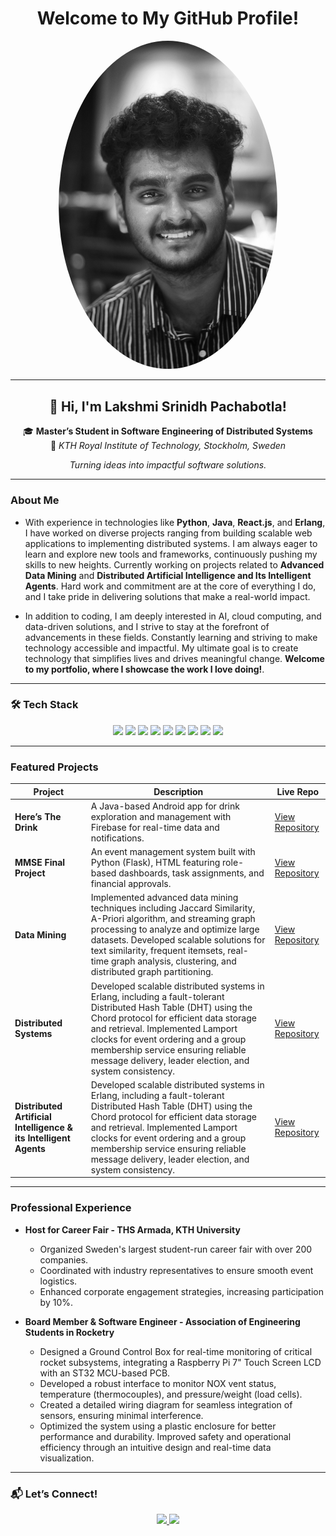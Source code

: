 <!-- Welcome Banner -->
<h1 align="center"> Welcome to My GitHub Profile! </h1>
<p align="center">
  <img src="https://raw.githubusercontent.com/lakshmisrinidhp/assets/main/IMG_5048.JPG" alt="Lakshmi Srinidh Pachabotla" width="350" style="border-radius: 50%;">
</p>

---

<h2 align="center"> 👋 Hi, I'm <strong>Lakshmi Srinidh Pachabotla</strong>!</h2>

<p align="center">
🎓 <strong>Master’s Student in Software Engineering of Distributed Systems</strong>  
<br>📍 <em>KTH Royal Institute of Technology, Stockholm, Sweden</em>  
</p>

<p align="center">
   <em>Turning ideas into impactful software solutions.</em>  
</p>

---

###  **About Me**

- With experience in technologies like **Python**, **Java**, **React.js**, and **Erlang**, I have worked on diverse projects ranging from building scalable web applications to implementing distributed systems. I am always eager to learn and explore new tools and frameworks, continuously pushing my skills to new heights. Currently working on projects related to **Advanced Data Mining** and **Distributed Artificial Intelligence and Its Intelligent Agents**. Hard work and commitment are at the core of everything I do, and I take pride in delivering solutions that make a real-world impact.

- In addition to coding, I am deeply interested in AI, cloud computing, and data-driven solutions, and I strive to stay at the forefront of advancements in these fields. Constantly learning and striving to make technology accessible and impactful. My ultimate goal is to create technology that simplifies lives and drives meaningful change. **Welcome to my portfolio, where I showcase the work I love doing!**.
 


---

### 🛠️ **Tech Stack**

<p align="center">
  <img src="https://img.shields.io/badge/Python-3776AB?style=for-the-badge&logo=python&logoColor=white">
  <img src="https://img.shields.io/badge/Java-007396?style=for-the-badge&logo=java&logoColor=white">
  <img src="https://img.shields.io/badge/Android-3DDC84?style=for-the-badge&logo=android&logoColor=white">
  <img src="https://img.shields.io/badge/HTML-E34F26?style=for-the-badge&logo=html5&logoColor=white">
  <img src="https://img.shields.io/badge/CSS-1572B6?style=for-the-badge&logo=css3&logoColor=white">
  <img src="https://img.shields.io/badge/React-61DAFB?style=for-the-badge&logo=react&logoColor=black">
  <img src="https://img.shields.io/badge/MySQL-4479A1?style=for-the-badge&logo=mysql&logoColor=white">
  <img src="https://img.shields.io/badge/AWS-232F3E?style=for-the-badge&logo=amazon-aws&logoColor=white">
  <img src="https://img.shields.io/badge/Docker-2496ED?style=for-the-badge&logo=docker&logoColor=white">
</p>

---

###  **Featured Projects**

|  **Project**                     |  **Description**                                                                                     |  **Live Repo**                             |
|------------------------------------|-------------------------------------------------------------------------------------------------------|---------------------------------------------|
|  **Here’s The Drink**            | A Java-based Android app for drink exploration and management with Firebase for real-time data and notifications. | [View Repository](https://github.com/lakshmisrinidhp/HeresTheDrink) |
|  **MMSE Final Project**          | An event management system built with Python (Flask), HTML featuring role-based dashboards, task assignments, and financial approvals.      | [View Repository](https://github.com/lakshmisrinidhp/MMSE_FINAL_PROJECT) |
|  **Data Mining**            | Implemented advanced data mining techniques including Jaccard Similarity, A-Priori algorithm, and streaming graph processing to analyze and optimize large datasets. Developed scalable solutions for text similarity, frequent itemsets, real-time graph analysis, clustering, and distributed graph partitioning. | [View Repository](https://github.com/lakshmisrinidhp/Data_Mining---ID_2222.git) |
|  **Distributed Systems**          | Developed scalable distributed systems in Erlang, including a fault-tolerant Distributed Hash Table (DHT) using the Chord protocol for efficient data storage and retrieval. Implemented Lamport clocks for event ordering and a group membership service ensuring reliable message delivery, leader election, and system consistency.      | [View Repository](https://github.com/lakshmisrinidhp/Distributed_Systems---ID_2201-.git) |
|  **Distributed Artificial Intelligence & its Intelligent Agents**            | Developed scalable distributed systems in Erlang, including a fault-tolerant Distributed Hash Table (DHT) using the Chord protocol for efficient data storage and retrieval. Implemented Lamport clocks for event ordering and a group membership service ensuring reliable message delivery, leader election, and system consistency. | [View Repository](https://github.com/lakshmisrinidhp/DAI-IA---ID_2209.git) |

---

###  **Professional Experience**

- **Host for Career Fair - THS Armada, KTH University**    
  - Organized Sweden's largest student-run career fair with over 200 companies.
  - Coordinated with industry representatives to ensure smooth event logistics.
  - Enhanced corporate engagement strategies, increasing participation by 10%.

- **Board Member & Software Engineer - Association of Engineering Students in Rocketry**
  - Designed a Ground Control Box for real-time monitoring of critical rocket subsystems, integrating a Raspberry Pi 7" Touch Screen LCD with an ST32 MCU-based PCB.
  - Developed a robust interface to monitor NOX vent status, temperature (thermocouples), and pressure/weight (load cells).
  - Created a detailed wiring diagram for seamless integration of sensors, ensuring minimal interference.
  - Optimized the system using a plastic enclosure for better performance and durability. Improved safety and operational efficiency through an intuitive design and real-time data visualization.



---

### 📬 **Let’s Connect!**

<p align="center">
  <a href="https://www.linkedin.com/in/lakshmisrinidhpachabotla/">
    <img src="https://img.shields.io/badge/LinkedIn-0077B5?style=for-the-badge&logo=linkedin&logoColor=white">
  </a>
  <a href="mailto:lakshmisrinidhpachabotla@gmail.com">
    <img src="https://img.shields.io/badge/Email-D14836?style=for-the-badge&logo=gmail&logoColor=white">
  </a>
</p>
